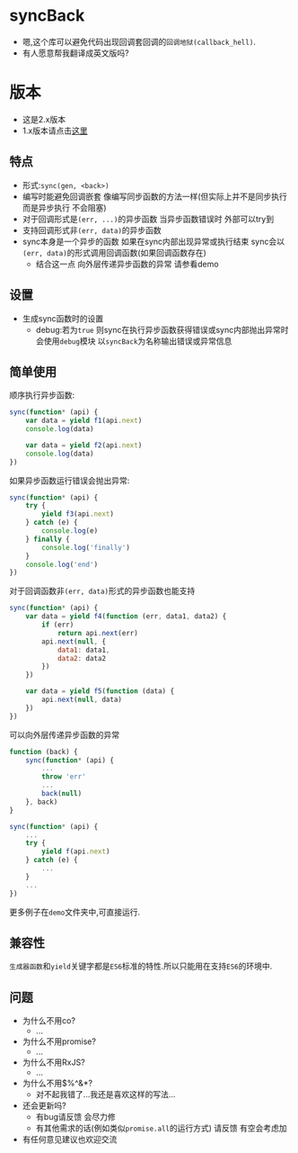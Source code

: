 # syncBack
* 嗯,这个库可以避免代码出现回调套回调的`回调地狱(callback_hell)`.
* 有人愿意帮我翻译成英文版吗?

# 版本
* 这是2.x版本
* 1.x版本请点击[这里](https://github.com/lsby/syncBack/tree/cbfdf1d77efd921de681a9abe46670aa26f9eabf)

## 特点
* 形式:`sync(gen, <back>)`
* 编写时能避免回调嵌套 像编写同步函数的方法一样(但实际上并不是同步执行 而是异步执行 不会阻塞)
* 对于回调形式是`(err, ...)`的异步函数 当异步函数错误时 外部可以try到
* 支持回调形式非`(err, data)`的异步函数
* sync本身是一个异步的函数 如果在sync内部出现异常或执行结束 sync会以`(err, data)`的形式调用回调函数(如果回调函数存在)
  * 结合这一点 向外层传递异步函数的异常 请参看demo

## 设置
* 生成sync函数时的设置
  * debug:若为`true` 则sync在执行异步函数获得错误或sync内部抛出异常时 会使用`debug`模块 以`syncBack`为名称输出错误或异常信息

## 简单使用
顺序执行异步函数:
```JavaScript
sync(function* (api) {
    var data = yield f1(api.next)
    console.log(data)

    var data = yield f2(api.next)
    console.log(data)
})
```
如果异步函数运行错误会抛出异常:
```JavaScript
sync(function* (api) {
    try {
        yield f3(api.next)
    } catch (e) {
        console.log(e)
    } finally {
        console.log('finally')
    }
    console.log('end')
})
```
对于回调函数非`(err, data)`形式的异步函数也能支持
```JavaScript
sync(function* (api) {
    var data = yield f4(function (err, data1, data2) {
        if (err)
            return api.next(err)
        api.next(null, {
            data1: data1,
            data2: data2
        })
    })

    var data = yield f5(function (data) {
        api.next(null, data)
    })
})
```
可以向外层传递异步函数的异常
```JavaScript
function (back) {
    sync(function* (api) {
        ...
        throw 'err'
        ...
        back(null)
    }, back)
}

sync(function* (api) {
    ...
    try {
        yield f(api.next)
    } catch (e) {
        ...
    }
    ...
})
```

更多例子在`demo`文件夹中,可直接运行.

## 兼容性
`生成器函数`和`yield`关键字都是`ES6`标准的特性.所以只能用在支持`ES6`的环境中.

## 问题
* 为什么不用co?
    * ...
* 为什么不用promise?
    * ...
* 为什么不用RxJS?
    * ...
* 为什么不用$%^&*?
    * 对不起我错了...我还是喜欢这样的写法...
* 还会更新吗?
    * 有bug请反馈 会尽力修
    * 有其他需求的话(例如类似`promise.all`的运行方式) 请反馈 有空会考虑加
* 有任何意见建议也欢迎交流
